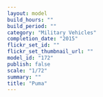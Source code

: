 ```yaml
---
layout: model
build_hours: ""
build_period: ""
category: "Military Vehicles"
completion_date: "2015"
flickr_set_id: ""
flickr_set_thumbnail_url: ""
model_id: "172"
publish: false
scale: "1/72"
summary: ""
title: "Puma"
---
```



